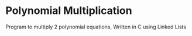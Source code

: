 # Polynomial Multiplication
Program to multiply 2 polynomial equations,
Written in C using Linked Lists
